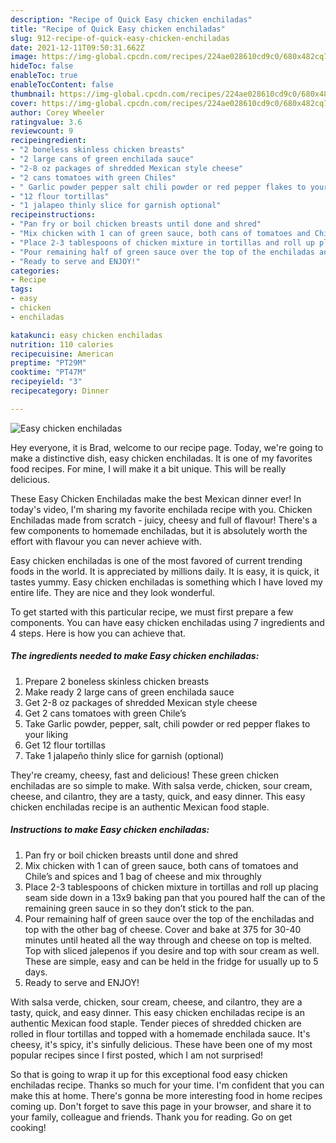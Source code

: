 ```yaml
---
description: "Recipe of Quick Easy chicken enchiladas"
title: "Recipe of Quick Easy chicken enchiladas"
slug: 912-recipe-of-quick-easy-chicken-enchiladas
date: 2021-12-11T09:50:31.662Z
image: https://img-global.cpcdn.com/recipes/224ae028610cd9c0/680x482cq70/easy-chicken-enchiladas-recipe-main-photo.jpg
hideToc: false
enableToc: true
enableTocContent: false
thumbnail: https://img-global.cpcdn.com/recipes/224ae028610cd9c0/680x482cq70/easy-chicken-enchiladas-recipe-main-photo.jpg
cover: https://img-global.cpcdn.com/recipes/224ae028610cd9c0/680x482cq70/easy-chicken-enchiladas-recipe-main-photo.jpg
author: Corey Wheeler
ratingvalue: 3.6
reviewcount: 9
recipeingredient:
- "2 boneless skinless chicken breasts"
- "2 large cans of green enchilada sauce"
- "2-8 oz packages of shredded Mexican style cheese"
- "2 cans tomatoes with green Chiles"
- " Garlic powder pepper salt chili powder or red pepper flakes to your liking"
- "12 flour tortillas"
- "1 jalapeo thinly slice for garnish optional"
recipeinstructions:
- "Pan fry or boil chicken breasts until done and shred"
- "Mix chicken with 1 can of green sauce, both cans of tomatoes and Chile’s and spices and 1 bag of cheese and mix throughly"
- "Place 2-3 tablespoons of chicken mixture in tortillas and roll up placing seam side down in a 13x9 baking pan that you poured half the can of the remaining green sauce in so they don’t stick to the pan."
- "Pour remaining half of green sauce over the top of the enchiladas and top with the other bag of cheese. Cover and bake at 375 for 30-40 minutes until heated all the way through and cheese on top is melted. Top with sliced jalepenos if you desire and top with sour cream as well. These are simple, easy and can be held in the fridge for usually up to 5 days."
- "Ready to serve and ENJOY!"
categories:
- Recipe
tags:
- easy
- chicken
- enchiladas

katakunci: easy chicken enchiladas 
nutrition: 110 calories
recipecuisine: American
preptime: "PT29M"
cooktime: "PT47M"
recipeyield: "3"
recipecategory: Dinner

---
```



![Easy chicken enchiladas](https://img-global.cpcdn.com/recipes/224ae028610cd9c0/680x482cq70/easy-chicken-enchiladas-recipe-main-photo.jpg)

Hey everyone, it is Brad, welcome to our recipe page. Today, we're going to make a distinctive dish, easy chicken enchiladas. It is one of my favorites food recipes. For mine, I will make it a bit unique. This will be really delicious.

These Easy Chicken Enchiladas make the best Mexican dinner ever! In today&#39;s video, I&#39;m sharing my favorite enchilada recipe with you. Chicken Enchiladas made from scratch - juicy, cheesy and full of flavour! There&#39;s a few components to homemade enchiladas, but it is absolutely worth the effort with flavour you can never achieve with.

Easy chicken enchiladas is one of the most favored of current trending foods in the world. It is appreciated by millions daily. It is easy, it is quick, it tastes yummy. Easy chicken enchiladas is something which I have loved my entire life. They are nice and they look wonderful.


To get started with this particular recipe, we must first prepare a few components. You can have easy chicken enchiladas using 7 ingredients and 4 steps. Here is how you can achieve that.

<!--inarticleads1-->

##### The ingredients needed to make Easy chicken enchiladas:

1. Prepare 2 boneless skinless chicken breasts
1. Make ready 2 large cans of green enchilada sauce
1. Get 2-8 oz packages of shredded Mexican style cheese
1. Get 2 cans tomatoes with green Chile’s
1. Take  Garlic powder, pepper, salt, chili powder or red pepper flakes to your liking
1. Get 12 flour tortillas
1. Take 1 jalapeño thinly slice for garnish (optional)


They&#39;re creamy, cheesy, fast and delicious! These green chicken enchiladas are so simple to make. With salsa verde, chicken, sour cream, cheese, and cilantro, they are a tasty, quick, and easy dinner. This easy chicken enchiladas recipe is an authentic Mexican food staple. 

<!--inarticleads2-->

##### Instructions to make Easy chicken enchiladas:

1. Pan fry or boil chicken breasts until done and shred
1. Mix chicken with 1 can of green sauce, both cans of tomatoes and Chile’s and spices and 1 bag of cheese and mix throughly
1. Place 2-3 tablespoons of chicken mixture in tortillas and roll up placing seam side down in a 13x9 baking pan that you poured half the can of the remaining green sauce in so they don’t stick to the pan.
1. Pour remaining half of green sauce over the top of the enchiladas and top with the other bag of cheese. Cover and bake at 375 for 30-40 minutes until heated all the way through and cheese on top is melted. Top with sliced jalepenos if you desire and top with sour cream as well. These are simple, easy and can be held in the fridge for usually up to 5 days.
1. Ready to serve and ENJOY!

With salsa verde, chicken, sour cream, cheese, and cilantro, they are a tasty, quick, and easy dinner. This easy chicken enchiladas recipe is an authentic Mexican food staple. Tender pieces of shredded chicken are rolled in flour tortillas and topped with a homemade enchilada sauce. It&#39;s cheesy, it&#39;s spicy, it&#39;s sinfully delicious. These have been one of my most popular recipes since I first posted, which I am not surprised! 

So that is going to wrap it up for this exceptional food easy chicken enchiladas recipe. Thanks so much for your time. I'm confident that you can make this at home. There's gonna be more interesting food in home recipes coming up. Don't forget to save this page in your browser, and share it to your family, colleague and friends. Thank you for reading. Go on get cooking!

